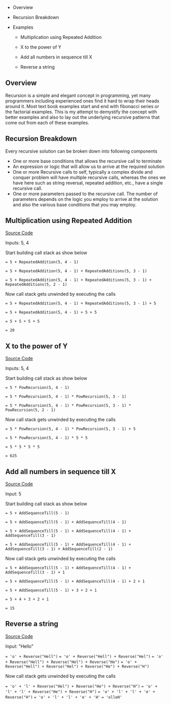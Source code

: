 - Overview
- Recursion Breakdown
- Examples

   - Multiplication using Repeated Addition
   
   - X to the power of Y
   
   - Add all numbers in sequence till X
   
   - Reverse a string
   

## Overview

Recursion is a simple and elegant concept in programming, yet many programmers including experienced ones find it hard to wrap their heads around it. Most text book examples start and end with fibonacci series or the factorial examples. This is my attempt to demystify the concept with better examples and also to lay out the underlying recursive patterns that come out from each of these examples.

## Recursion Breakdown
Every recursive solution can be broken down into following components
- One or more base conditions that allows the recursive call to terminate
- An expression or logic that will allow us to arrive at the required solution
- One or more Recursive calls to self, typically a complex divide and conquer problem will have multiple recursive calls, whereas the ones we have here such as string reversal, repeated addition, etc., have a single recursive call.
- One or more parameters passed to the recursive call. The number of parameters depends on the logic you employ to arrive at the solution and also the various base conditions that you may employ. 

## Multiplication using Repeated Addition

[Source Code](https://github.com/1kautilya1/SimpleRecursionExamples/blob/master/SimpleRecursionExamples/Multiplication.cs)

Inputs: 5, 4

Start building call stack as show below

`= 5 + RepeatedAddition(5, 4 - 1)`

`= 5 + RepeatedAddition(5, 4 - 1) + RepeatedAdditions(5, 3 - 1)`

`= 5 + RepeatedAddition(5, 4 - 1) + RepeatedAdditions(5, 3 - 1) + RepeatedAdditions(5, 2 - 1)`

Now call stack gets unwinded by executing the calls

`= 5 + RepeatedAddition(5, 4 - 1) + RepeatedAdditions(5, 3 - 1) + 5`

`= 5 + RepeatedAddition(5, 4 - 1) + 5 + 5`

`= 5 + 5 + 5 + 5`

`= 20`


## X to the power of Y

[Source Code](https://github.com/1kautilya1/SimpleRecursionExamples/blob/master/SimpleRecursionExamples/PowRecursion.cs)

Inputs: 5, 4

Start building call stack as show below

`= 5 * PowRecursion(5, 4 - 1)`

`= 5 * PowRecursion(5, 4 - 1) * PowRecursion(5, 3 - 1)`

`= 5 * PowRecursion(5, 4 - 1) * PowRecursion(5, 3 - 1) * PowRecursion(5, 2 - 1)`


Now call stack gets unwinded by executing the calls

`= 5 * PowRecursion(5, 4 - 1) * PowRecursion(5, 3 - 1) + 5`

`= 5 * PowRecursion(5, 4 - 1) * 5 * 5`

`= 5 * 5 * 5 * 5`

`= 625`

## Add all numbers in sequence till X

[Source Code](https://github.com/1kautilya1/SimpleRecursionExamples/blob/master/SimpleRecursionExamples/AddSequence.cs)

Input: 5

Start building call stack as show below

`= 5 + AddSequenceTill(5 - 1)`

`= 5 + AddSequenceTill(5 - 1) + AddSequenceTill(4 - 1)`

`= 5 + AddSequenceTill(5 - 1) + AddSequenceTill(4 - 1) + AddSequenceTill(3 - 1)`

`= 5 + AddSequenceTill(5 - 1) + AddSequenceTill(4 - 1) + AddSequenceTill(3 - 1) + AddSequenceTill(2 - 1)`

Now call stack gets unwinded by executing the calls

`= 5 + AddSequenceTill(5 - 1) + AddSequenceTill(4 - 1) + AddSequenceTill(3 - 1) + 1`

`= 5 + AddSequenceTill(5 - 1) + AddSequenceTill(4 - 1) + 2 + 1`

`= 5 + AddSequenceTill(5 - 1) + 3 + 2 + 1`

`= 5 + 4 + 3 + 2 + 1`

`= 15`

## Reverse a string

[Source Code](https://github.com/1kautilya1/SimpleRecursionExamples/blob/master/SimpleRecursionExamples/StringReverse.cs)

Input: "Hello"

`= 'o' + Reverse("Hell")`
`= 'o' + Reverse("Hell") + Reverse("Hel")`
`= 'o' + Reverse("Hell") + Reverse("Hel") + Reverse("He")`
`= 'o' + Reverse("Hell") + Reverse("Hel") + Reverse("He") + Reverse("H")`

Now call stack gets unwinded by executing the calls

`= 'o' + 'l' + Reverse("Hel") + Reverse("He") + Reverse("H")`
`= 'o' + 'l' + 'l' + Reverse("He") + Reverse("H")`
`= 'o' + 'l' + 'l' + 'e' + Reverse("H")`
`= 'o' + 'l' + 'l' + 'e' + 'H'`
`= 'olleH'`

